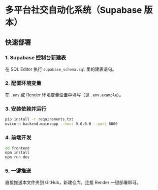 # 多平台社交自动化系统（Supabase 版本）

## 快速部署

### 1. Supabase 控制台新建表
在 SQL Editor 执行 `supabase_schema.sql` 里的建表语句。

### 2. 配置环境变量
在 `.env` 或 Render 环境变量设置中填写（见 `.env.example`）。

### 3. 安装依赖并运行
```bash
pip install -r requirements.txt
uvicorn backend.main:app --host 0.0.0.0 --port 8000
```

### 4. 前端开发
```bash
cd frontend
npm install
npm run dev
```

### 5. 一键推送
直接推送本文件夹到 GitHub，新建仓库，连接 Render 一键部署即可。